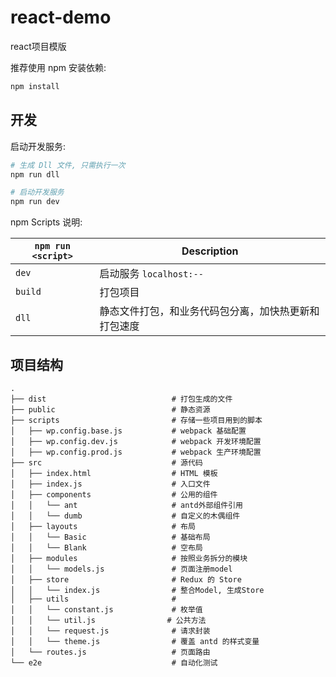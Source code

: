 # react-demo
react项目模版

推荐使用 npm 安装依赖:

```bash
npm install
```

## 开发

启动开发服务:
```bash
# 生成 Dll 文件, 只需执行一次
npm run dll

# 启动开发服务
npm run dev
```

npm Scripts 说明:

|`npm run <script>` |Description|
|-------------------|-----------|
|`dev`              |启动服务 `localhost:--`|
|`build`            |打包项目|
|`dll`              |静态文件打包，和业务代码包分离，加快热更新和打包速度|

## 项目结构

```
.
├── dist                            # 打包生成的文件
├── public                          # 静态资源
├── scripts                         # 存储一些项目用到的脚本
│   ├── wp.config.base.js           # webpack 基础配置
│   ├── wp.config.dev.js            # webpack 开发环境配置
│   ├── wp.config.prod.js           # webpack 生产环境配置
├── src                             # 源代码
│   ├── index.html                  # HTML 模板
│   ├── index.js                    # 入口文件
│   ├── components                  # 公用的组件
│   │   └── ant                     # antd外部组件引用
│   │   └── dumb                    # 自定义的木偶组件
│   ├── layouts                     # 布局
│   │   └── Basic                   # 基础布局
│   │   └── Blank                   # 空布局
│   ├── modules                     # 按照业务拆分的模块
│   │   └── models.js               # 页面注册model
│   ├── store                       # Redux 的 Store
│   │   └── index.js                # 整合Model, 生成Store
│   ├── utils                       #
│   │   └── constant.js             # 枚举值
│   │   └── util.js                # 公共方法
│   │   └── request.js              # 请求封装
│   │   └── theme.js                # 覆盖 antd 的样式变量
│   └── routes.js                   # 页面路由
└── e2e                             # 自动化测试
```

